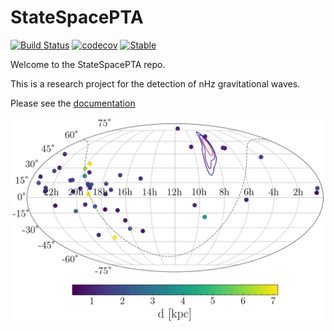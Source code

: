 # StateSpacePTA


[![Build Status](https://github.com/tomkimpson/StateSpacePTA/actions/workflows/run_test.yml/badge.svg?branch=main)](https://github.com/tomkimpson/StateSpacePTA/actions/workflows/run_test.yml?query=branch%3Amain)
[![codecov](https://codecov.io/gh/tomkimpson/StateSpacePTA/graph/badge.svg?token=F82TU3Y881)](https://codecov.io/gh/tomkimpson/StateSpacePTA)
[![Stable](https://img.shields.io/badge/docs-latest-blue)](https://tomkimpson.github.io/StateSpacePTA/)

Welcome to the StateSpacePTA repo.

This is a research project for the detection of nHz gravitational waves. 

Please see the [documentation](https://tomkimpson.github.io/StateSpacePTA/)

![image](data/images/pulsar_distribution.png)






